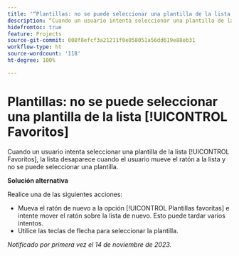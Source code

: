 ```yaml
---
title: '“Plantillas: no se puede seleccionar una plantilla de la lista [!UICONTROL Favoritos]”'
description: “Cuando un usuario intenta seleccionar una plantilla de la lista [!UICONTROL Favoritos], la lista desaparece cuando el usuario mueve el ratón a la lista y no se puede seleccionar una plantilla.”
hidefromtoc: true
feature: Projects
source-git-commit: 008f8efcf3a21211f0e058051a56dd619e88eb31
workflow-type: ht
source-wordcount: '118'
ht-degree: 100%

---
```



# Plantillas: no se puede seleccionar una plantilla de la lista [!UICONTROL Favoritos]

Cuando un usuario intenta seleccionar una plantilla de la lista [!UICONTROL Favoritos], la lista desaparece cuando el usuario mueve el ratón a la lista y no se puede seleccionar una plantilla.

**Solución alternativa**

Realice una de las siguientes acciones:

* Mueva el ratón de nuevo a la opción [!UICONTROL Plantillas favoritas] e intente mover el ratón sobre la lista de nuevo. Esto puede tardar varios intentos.
* Utilice las teclas de flecha para seleccionar la plantilla.

_Notificado por primera vez el 14 de noviembre de 2023._
